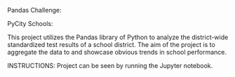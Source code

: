 Pandas Challenge:

PyCity Schools:

This project utilizes the Pandas library of Python to analyze the district-wide standardized test results of a school district.  The aim of the project is to
aggregate the data to and showcase obvious trends in school performance.

INSTRUCTIONS:  Project can be seen by running the Jupyter notebook.
